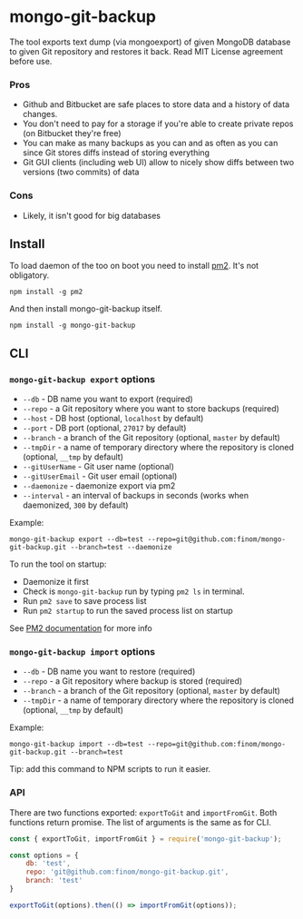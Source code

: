 # mongo-git-backup

The tool exports text dump (via mongoexport) of given MongoDB database to given Git repository and restores it back. Read MIT License agreement before use.

### Pros
- Github and Bitbucket are safe places to store data and a history of data changes.
- You don't need to pay for a storage if you're able to create private repos (on Bitbucket they're free)
- You can make as many backups as you can and as often as you can since Git stores diffs instead of storing everything
- Git GUI clients (including web UI) allow to nicely show diffs between two versions (two commits) of data

### Cons
- Likely, it isn't good for big databases

## Install
To load daemon of the too on boot you need to install [pm2](https://github.com/Unitech/pm2). It's not obligatory.

```
npm install -g pm2
```

And then install mongo-git-backup itself.
```
npm install -g mongo-git-backup
```

## CLI

### `mongo-git-backup export` options

- `--db` - DB name you want to export (required)
- `--repo` - a Git repository where you want to store backups (required)
- `--host` - DB host (optional, `localhost` by default)
- `--port` - DB port (optional, `27017` by default)
- `--branch` - a branch of the Git repository (optional, `master` by default)
- `--tmpDir` - a name of temporary directory where the repository is cloned (optional, `__tmp` by default)
- `--gitUserName` - Git user name (optional)
- `--gitUserEmail` - Git user email (optional)
- `--daemonize` - daemonize export via pm2
- `--interval` - an interval of backups in seconds (works when daemonized, `300` by default)

Example:
```
mongo-git-backup export --db=test --repo=git@github.com:finom/mongo-git-backup.git --branch=test --daemonize
```

To run the tool on startup:

- Daemonize it first
- Check is `mongo-git-backup` run by typing `pm2 ls` in terminal.
- Run `pm2 save` to save process list
- Run `pm2 startup` to run the saved process list on startup

See [PM2 documentation](http://pm2.keymetrics.io/docs/usage/startup/) for more info

### `mongo-git-backup import` options

- `--db` - DB name you want to restore (required)
- `--repo` - a Git repository where backup is stored (required)
- `--branch` - a branch of the Git repository (optional, `master` by default)
- `--tmpDir` - a name of temporary directory where the repository is cloned (optional, `__tmp` by default)

Example:
```
mongo-git-backup import --db=test --repo=git@github.com:finom/mongo-git-backup.git --branch=test
```
Tip: add this command to NPM scripts to run it easier.



### API

There are two functions exported: `exportToGit` and `importFromGit`. Both functions return promise. The list of arguments is the same as for CLI.

```js
const { exportToGit, importFromGit } = require('mongo-git-backup');

const options = {
    db: 'test',
    repo: 'git@github.com:finom/mongo-git-backup.git',
    branch: 'test'
}

exportToGit(options).then(() => importFromGit(options));
```
